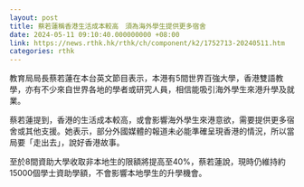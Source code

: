 ```yaml
---
layout: post
title: 蔡若蓮稱香港生活成本較高　須為海外學生提供更多宿舍
date: 2024-05-11 09:10:40.000000000 +08:00
link: https://news.rthk.hk/rthk/ch/component/k2/1752713-20240511.htm
categories: rthk
---
```


教育局局長蔡若蓮在本台英文節目表示，本港有5間世界百強大學，香港雙語教學，亦有不少來自世界各地的學者或研究人員，相信能吸引海外學生來港升學及就業。

蔡若蓮提到，香港的生活成本較高，或會影響海外學生來港意欲，需要提供更多宿舍或其他支援。她表示，部分外國媒體的報道未必能準確呈現香港的情況，所以當局要「走出去」，說好香港故事。

至於8間資助大學收取非本地生的限額將提高至40%，蔡若蓮說，現時仍維持約15000個學士資助學額，不會影響本地學生的升學機會。

